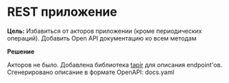 # REST приложение

**Цель:** Избавиться от акторов приложении (кроме периодических операций).
Добавить Open API документацию ко всем методам

**Решение**

Акторов не было.
Добавлена библиотека [tapir](https://github.com/softwaremill/tapir) для описания endpoint'ов.
Сгенерировано описание в формате OpenAPI: docs.yaml
